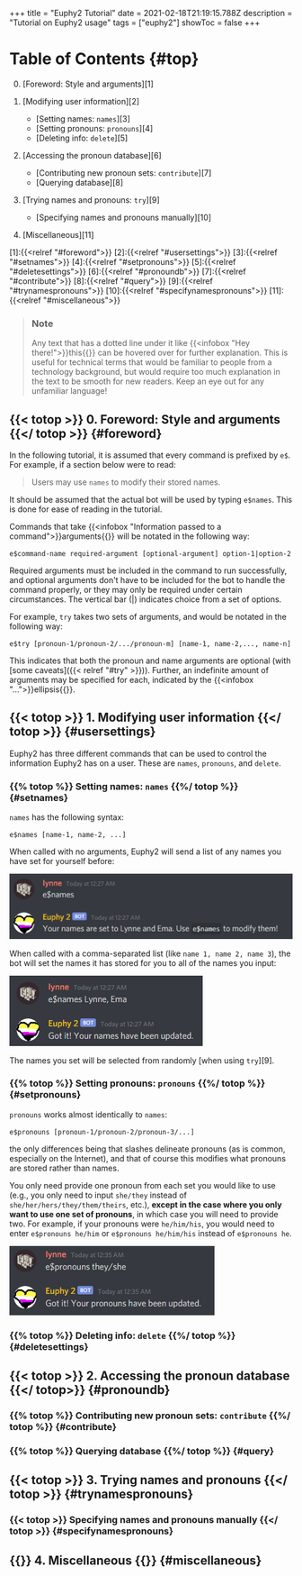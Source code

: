 +++
title = "Euphy2 Tutorial"
date = 2021-02-18T21:19:15.788Z
description = "Tutorial on Euphy2 usage"
tags = ["euphy2"]
showToc = false
+++
<!--more-->
# Table of Contents {#top}

0. [Foreword: Style and arguments][1]

1. [Modifying user information][2]
    - [Setting names: `names`][3]
    - [Setting pronouns: `pronouns`][4]
    - [Deleting info: `delete`][5]
2. [Accessing the pronoun database][6]
    - [Contributing new pronoun sets: `contribute`][7]
    - [Querying database][8]
3. [Trying names and pronouns: `try`][9]
    - [Specifying names and pronouns manually][10]
4. [Miscellaneous][11]

[1]:{{<relref "#foreword">}}
[2]:{{<relref "#usersettings">}}
[3]:{{<relref "#setnames">}}
[4]:{{<relref "#setpronouns">}}
[5]:{{<relref "#deletesettings">}}
[6]:{{<relref "#pronoundb">}}
[7]:{{<relref "#contribute">}}
[8]:{{<relref "#query">}}
[9]:{{<relref "#trynamespronouns">}}
[10]:{{<relref "#specifynamespronouns">}}
[11]:{{<relref "#miscellaneous">}}



> ### Note
> 
> Any text that has a dotted line under it like {{<infobox "Hey there!">}}this{{</infobox>}} can be hovered over for further explanation. This is useful for technical terms that would be familiar to people from a technology background, but would require too much explanation in the text to be smooth for new readers. Keep an eye out for any unfamiliar language!


## {{< totop >}} 0. Foreword: Style and arguments {{</ totop >}} {#foreword}

In the following tutorial, it is assumed that every command is prefixed by `e$`. For example, if a section below were to read:
> Users may use `names` to modify their stored names.

It should be assumed that the actual bot will be used by typing `e$names`. This is done for ease of reading in the tutorial.

Commands that take {{<infobox "Information passed to a command">}}arguments{{</infobox>}} will be notated in the following way:
```
e$command-name required-argument [optional-argument] option-1|option-2
```
Required arguments must be included in the command to run successfully, and optional arguments don't have to be included for the bot to handle the command properly, or they may only be required under certain circumstances. The vertical bar (|) indicates choice from a set of options.

For example, `try` takes two sets of arguments, and would be notated in the following way:
```
e$try [pronoun-1/pronoun-2/.../pronoun-m] [name-1, name-2,..., name-n]
```
This indicates that both the pronoun and name arguments are optional (with [some caveats]({{< relref "#try" >}})). Further, an indefinite amount of arguments may be specified for each, indicated by the {{<infobox "...">}}ellipsis{{</infobox>}}.

## {{< totop >}} 1. Modifying user information {{</ totop >}} {#usersettings}

Euphy2 has three different commands that can be used to control the information Euphy2 has on a user. These are `names`, `pronouns`, and `delete`.

### {{% totop %}} Setting names: `names` {{%/ totop %}} {#setnames}

`names` has the following syntax:
```
e$names [name-1, name-2, ...]
```
When called with no arguments, Euphy2 will send a list of any names you have set for yourself before:

![e$names with no arguments](/img/euphy2/names_no_args.png)

When called with a comma-separated list (like `name 1, name 2, name 3`), the bot will set the names it has stored for you to all of the names you input:

![e$names with arguments](/img/euphy2/names_with_args.png)

The names you set will be selected from randomly [when using `try`][9].

### {{% totop %}} Setting pronouns: `pronouns` {{%/ totop %}} {#setpronouns}

`pronouns` works almost identically to `names`:
```
e$pronouns [pronoun-1/pronoun-2/pronoun-3/...]
```
the only differences being that slashes delineate pronouns (as is common, especially on the Internet), and that of course this modifies what pronouns are stored rather than names. 

You only need provide one pronoun from each set you would like to use (e.g., you only need to input `she/they` instead of `she/her/hers/they/them/theirs`, etc.), __except in the case where you only want to use one set of pronouns__, in which case you will need to provide two. For example, if your pronouns were `he/him/his`, you would need to enter `e$pronouns he/him` or `e$pronouns he/him/his` instead of `e$pronouns he`.

![e$pronouns with arguments](/img/euphy2/pronouns_with_args.png)

### {{% totop %}} Deleting info: `delete` {{%/ totop %}} {#deletesettings}

## {{< totop >}} 2. Accessing the pronoun database {{</ totop>}} {#pronoundb}
### {{% totop %}} Contributing new pronoun sets: `contribute` {{%/ totop %}} {#contribute}
### {{% totop %}} Querying database {{%/ totop %}} {#query}

## {{< totop >}} 3. Trying names and pronouns {{</ totop >}} {#trynamespronouns}
### {{< totop >}} Specifying names and pronouns manually {{</ totop >}} {#specifynamespronouns}

## {{<totop>}} 4. Miscellaneous {{</totop>}} {#miscellaneous}